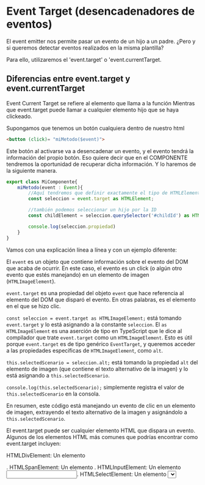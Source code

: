 # Event Target (desencadenadores de eventos)

El event emitter nos permite pasar un evento de un hijo a un padre.
¿Pero y si queremos detectar eventos realizados en la misma plantilla?

Para ello, utilizaremos el 'event.target' o 'event.currentTarget.


## Diferencias entre event.target y event.currentTarget

Event Current Target se refiere al elemento que llama a la función
Mientras que event.target puede llamar a cualquier elemento hijo que se haya clickeado.



Supongamos que tenemos un botón cualquiera dentro de nuestro html

```html
<button (click)= "miMetodo($event)">
```

Este botón al activarse va a desencadenar un evento, y el evento tendrá la información del propio botón. Eso quiere decir que en el COMPONENTE tendremos la oportunidad de recuperar dicha información. Y lo haremos de la siguiente manera.

```typescript
export class MiComponente{
    miMetodo(event : Event){
        //Aquí tendremos que definir exactamente el tipo de HTMLElement que se haya 
        const seleccion = event.target as HTMLElement;

        //también podemos seleccionar un hijo por la ID
        const childElement = seleccion.querySelector('#childId') as HTMLElement;

        console.log(seleccion.propiedad)
    }
}
```

Vamos con una explicación línea a línea y con un ejemplo diferente:

El `event` es un objeto que contiene información sobre el evento del DOM que acaba de ocurrir. En este caso, el evento es un click (o algún otro evento que estés manejando) en un elemento de imagen (`HTMLImageElement`).

`event.target` es una propiedad del objeto `event` que hace referencia al elemento del DOM que disparó el evento. En otras palabras, es el elemento en el que se hizo clic.

`const seleccion = event.target as HTMLImageElement;` está tomando `event.target` y lo está asignando a la constante `seleccion`. El `as HTMLImageElement` es una aserción de tipo en TypeScript que le dice al compilador que trate `event.target` como un `HTMLImageElement`. Esto es útil porque `event.target` es de tipo genérico `EventTarget`, y queremos acceder a las propiedades específicas de `HTMLImageElement`, como `alt`.

`this.selectedScenario = seleccion.alt;` está tomando la propiedad `alt` del elemento de imagen (que contiene el texto alternativo de la imagen) y lo está asignando a `this.selectedScenario`.

`console.log(this.selectedScenario);` simplemente registra el valor de `this.selectedScenario` en la consola.

En resumen, este código está manejando un evento de clic en un elemento de imagen, extrayendo el texto alternativo de la imagen y asignándolo a `this.selectedScenario`.

El event.target puede ser cualquier elemento HTML que dispara un evento. Algunos de los elementos HTML más comunes que podrías encontrar como event.target incluyen:

HTMLDivElement: Un elemento <div>.
HTMLSpanElement: Un elemento <span>.
HTMLInputElement: Un elemento <input>.
HTMLSelectElement: Un elemento <select>.
HTMLButtonElement: Un elemento <button>.
HTMLAnchorElement: Un elemento <a>.
HTMLImageElement: Un elemento <img>.
HTMLParagraphElement: Un elemento <p>.
HTMLTableElement: Un elemento <table>.